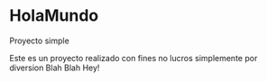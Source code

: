 HolaMundo
=========

Proyecto simple

Este es un proyecto realizado con fines no lucros  simplemente por diversion Blah Blah
Hey!
